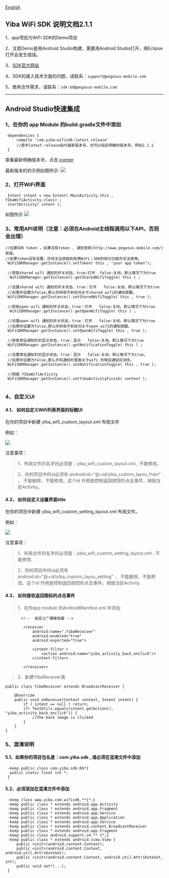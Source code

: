 [English](README_en.md)


## Yiba WiFi SDK 说明文档2.1.1
 1、app项目为WiFi SDK的Demo项目
 
 2、注意Demo是用Android Studio构建，需要用Android Studio打开，用Eclipse打开会发生错误。
 
 3、[SDK官方网站](http://global.18wifibank.com/)

 4、SDK的接入技术方面的问题，请联系：`support@pegasus-mobile.com`

 5、商务合作需求，请联系：`sdk-bd@pegasus-mobile.com`


---


## Android Studio快速集成
 
### 1、在你的 app Module 的build.gradle文件中添加
```
 dependencies {
     compile 'com.yiba:wifisdk:latest.release'
     //其中latest.release指代最新版本号，也可以指定明确的版本号，例如2.1.1
 }
```
 查看最新明确版本号，点击 [jcenter](http://jcenter.bintray.com/com/yiba/wifisdk/)
 
 最新版本的的示例如图所示:
 ![](http://i2.buimg.com/567571/69c62f08ef69e2a9.png)
 

### 2、打开WiFi界面
```
 Intent intent = new Intent( MainActivity.this , YIbaWifiActivity.class) ;
 startActivity( intent );
```
 如图所示
 ![](http://i2.buimg.com/567571/976f52477c954722.png)
 
 
### 3、常用API说明（注意：必须在Android主线程调用以下API，否则会出错）
```
//设置SDK token 。如果没有token , 请到官网(http://www.pegasus-mobile.com/)获取。
//如果token没有设置，你将无法获取到免费WiFi；SDK的部分功能将无法使用。
 WiFiSDKManager.getInstance().setToken( this , "your app token");

 //获取shared wifi 通知的开关状态。true:打开  false:关闭。默认情况下为true
  WiFiSDKManager.getInstance().getSharedWifiToggle( this ) ;
 
 //设置shared wifi 通知的开关状态。true：打开   false:关闭。默认情况下为true
 //如果你设置为false,那么你将收不到任何关于shared wifi的通知提醒。
 WiFiSDKManager.getInstance().setSharedWifiToggle( this , true );
 
 //获取open wifi 通知的开关状态。true：打开   false:关闭。默认情况下为true
  WiFiSDKManager.getInstance().getOpenWifiToggle( this ) ;
 
 //设置open wifi 通知的开关状态。true：打开   false:关闭。默认情况下为true
 //如果你设置为false,那么你将收不到任何关于open wifi的通知提醒。
 WiFiSDKManager.getInstance().setOpenWifiToggle( this , true );
 
 //获取常驻通知栏的显示状态。true：显示   false:关闭。默认情况下为true
 WiFiSDKManager.getInstance().getNotificationToggle( this ) ;
 
 //设置常驻通知栏的显示状态。true：显示   false:关闭。默认情况下为true。
 //如果你设置为false,那么手机通知栏里面关于wifi 的常驻通知将消失。
 WiFiSDKManager.getInstance().setNotificationToggle( this , true );
 
 //销毁 YIbaWifiActivity
 WiFiSDKManager.getInstance().setYibaActivityFinish( context );
 
```

### 4、自定义UI
#### 4.1、 如何自定义Wifi列表界面的标题UI
在你的项目中新建 yiba_wifi_custom_layout.xml 布局文件

例如：

![](http://p1.bpimg.com/567571/b403f52d99a8bef7.png)

注意事项：

>1、布局文件的名字的必须是：yiba_wifi_custom_layout.xml , 不能修改。

>2、你的项目中的id必须有 android:id="@+id/yiba_custom_layou_fram" ， 不能删除、不能修改。这个id 作用是控制返回按钮的点击事件，销毁当前Activity。

#### 4.2、 如何自定义设置界面title

在你的项目中新建 yiba_wifi_custom_setting_layout.xml 布局文件。

例如：

![](http://p1.bpimg.com/567571/c93e46395ce7b9fe.png)

注意事项：

>1、布局文件的名字的必须是：yiba_wifi_custom_setting_layout.xml , 不能修改.

>2、你的项目中的id必须有 android:id="@+id/yiba_custom_layou_setting" ， 不能删除、不能修改。这个id 作用是控制返回按钮的点击事件，销毁当前Activity. 
 
#### 4.3、 如何接收返回图标的点击事件

>1、在你app module 的AndroidManifest.xml 中添加

```
       <!--  自定义广播接收器 -->

        <receiver
            android:name=".YibaReceiver"
            android:enabled="true"
            android:exported="true">

            <intent-filter >
                <action android:name="yiba_activity_back_onclick"/>
            </intent-filter>

        </receiver>

```

> 2、新建YibaReceiver类

```
public class YibaReceiver extends BroadcastReceiver {

    @Override
    public void onReceive(Context context, Intent intent) {
        if ( intent == null ) return;
        if( TextUtils.equals(intent.getAction(), "yiba_activity_back_onclick")) {
            //the back image is clicked
        }
    }
}

``` 
 
### 5、混淆说明
#### 5.1、如果你的项目包名是：com.yiba.sdk , 请必须在混淆文件中添加
```
 -keep public class com.yiba.sdk.R$*{
  public static final int *;
 }
```
#### 5.2、必须添加在混淆文件中添加
``` 
 -keep class www.yiba.com.wifisdk.**{*;}
 -keep public class * extends android.app.Activity
 -keep public class * extends android.app.Fragment
 -keep public class * extends android.app.Service
 -keep public class * extends android.app.Application
 -keep public class * extends android.app.Service
 -keep public class * extends android.content.BroadcastReceiver
 -keep public class * extends android.app.Fragment
 -keep public class android.support.v4.** {*;}
 -keep public class * extends android.view.View {
     public <init>(android.content.Context);
     public <init>(android.content.Context, android.util.AttributeSet);
     public <init>(android.content.Context, android.util.AttributeSet, int);
     public void set*(...);
 }
``` 

